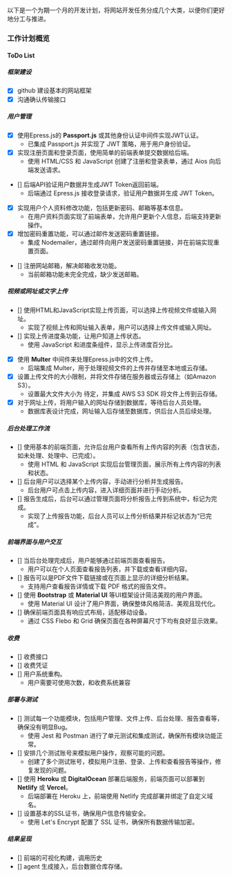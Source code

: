 以下是一个为期一个月的开发计划，将网站开发任务分成几个大类，以便你们更好地分工与推进。

### 工作计划概览

#### ToDo List

##### 框架建设
- [X] github 建设基本的网站框架
- [X] 沟通确认传输接口

##### 用户管理

- [X] 使用Epress.js的 **Passport.js** 或其他身份认证中间件实现JWT认证。
  - 已集成 Passport.js 并实现了 JWT 策略，用于用户身份验证。
- [X] 实现注册页面和登录页面，使用简单的前端表单提交数据给后端。
  - 使用 HTML/CSS 和 JavaScript 创建了注册和登录表单，通过 Aios 向后端发送请求。
- [] 后端API验证用户数据并生成JWT Token返回前端。
  - 后端通过 Epress.js 接收登录请求，验证用户数据并生成 JWT Token。
- [X] 实现用户个人资料修改功能，包括更新密码、邮箱等基本信息。
  - 在用户资料页面实现了前端表单，允许用户更新个人信息，后端支持更新操作。
- [X] 增加密码重置功能，可以通过邮件发送密码重置链接。
  - 集成 Nodemailer，通过邮件向用户发送密码重置链接，并在前端实现重置页面。
- [] 注册网站邮箱，解决邮箱收发功能。
  - 当前邮箱功能未完全完成，缺少发送邮箱。

##### 视频或网址或文字上传

- [] 使用HTML和JavaScript实现上传页面，可以选择上传视频文件或输入网址。
  - 实现了视频上传和网址输入表单，用户可以选择上传文件或输入网址。
- [] 实现上传进度条功能，让用户知道上传状态。
  - 使用 JavaScript 和进度条组件，显示上传进度百分比。
- [X] 使用 **Multer** 中间件来处理Epress.js中的文件上传。
  - 后端集成 Multer，用于处理视频文件的上传并存储至本地或云存储。
- [X] 设置上传文件的大小限制，并将文件存储在服务器或云存储上（如Amazon S3）。
  - 设置最大文件大小为 待定，并集成 AWS S3 SDK 将文件上传到云存储。
- [X] 对于网址上传，将用户输入的网址存储到数据库，等待后台人员处理。
  - 数据库表设计完成，网址输入后存储至数据库，供后台人员后续处理。

##### 后台处理工作流

- [] 使用基本的前端页面，允许后台用户查看所有上传内容的列表（包含状态，如未处理、处理中、已完成）。
  - 使用 HTML 和 JavaScript 实现后台管理页面，展示所有上传内容的列表和状态。
- [] 后台用户可以选择某个上传内容，手动进行分析并生成报告。
  - 后台用户可点击上传内容，进入详细页面并进行手动分析。
- [] 报告生成后，后台可以通过管理页面将分析报告上传到系统中，标记为完成。
  - 实现了上传报告功能，后台人员可以上传分析结果并标记状态为“已完成”。

##### 前端界面与用户交互

- [] 当后台处理完成后，用户能够通过前端页面查看报告。
  - 用户可以在个人页面查看报告列表，并下载或查看详细内容。
- [] 报告可以是PDF文件下载链接或在页面上显示的详细分析结果。
  - 支持用户查看报告详情或下载 PDF 格式的报告文件。
- [] 使用 **Bootstrap** 或 **Material UI** 等UI框架设计简洁美观的用户界面。
  - 使用 Material UI 设计了用户界面，确保整体风格简洁、美观且现代化。
- [] 确保前端页面具有响应式布局，适配移动设备。
  - 通过 CSS Flebo 和 Grid 确保页面在各种屏幕尺寸下均有良好显示效果。

##### 收费
- [] 收费接口
- [] 收费凭证
- [] 用户系统重构。
  - 用户需要可使用次数，和收费系统兼容

##### 部署与测试

- [] 测试每一个功能模块，包括用户管理、文件上传、后台处理、报告查看等，确保没有明显Bug。
  - 使用 Jest 和 Postman 进行了单元测试和集成测试，确保所有模块功能正常。
- [] 安排几个测试账号来模拟用户操作，观察可能的问题。
  - 创建了多个测试账号，模拟用户注册、登录、上传和查看报告等操作，修复发现的问题。
- [] 使用 **Heroku** 或 **DigitalOcean** 部署后端服务，前端页面可以部署到 **Netlify** 或 **Vercel**。
  - 后端部署在 Heroku 上，前端使用 Netlify 完成部署并绑定了自定义域名。
- [] 设置基本的SSL证书，确保用户信息传输安全。
  - 使用 Let's Encrypt 配置了 SSL 证书，确保所有数据传输加密。


##### 结果呈现
- [] 前端的可视化构建，调用历史
- [] agent 生成接入，后台数据仓库存储。
